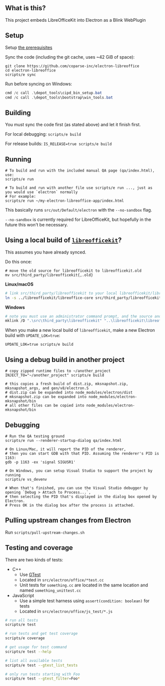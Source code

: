 ## What is this?

This project embeds LibreOfficeKit into Electron as a Blink WebPlugin

## Setup

Setup [the prerequisites](PREREQUISITES.md)

Sync the code (including the git cache, uses ~42 GiB of space):

```shell
git clone https://github.com/coparse-inc/electron-libreoffice
cd electron-libreoffice
scripts/e sync
```

Run before syncing on Windows:
```powershell
cmd /c call .\depot_tools\cipd_bin_setup.bat
cmd /c call .\depot_tools\bootstrap\win_tools.bat
```

## Building

You must sync the code first (as stated above) and let it finish first.

For local debugging: `scripts/e build`

For release builds: `IS_RELEASE=true scripts/e build`

## Running

```shell
# To build and run with the included manual QA page (qa/index.html), use:
scripts/e run

# To build and run with another file use scripts/e run ..., just as you would use `electron` normally
# For example:
scripts/e run ~/my-electron-libreoffice-app/index.html
```

This basically runs `src/out/Default/electron` with the `--no-sandbox` flag.

`--no-sandbox` is currently required for LibreOfficeKit, but hopefully in the future this won't be necessary.

## Using a local build of [`libreofficekit`](https://github.com/coparse-inc/libreofficekit)?

This assumes you have already synced.

Do this once:

```shell
# move the old source for libreofficekit to libreofficekit.old
mv src/third_party/libreofficekit{,.old}
```

**Linux/macOS**
```bash
# link src/third_party/libreofficekit to your local libreofficekit/libreoffice-core
ln -s ../libreofficekit/libreoffice-core src/third_party/libreofficekit
```

**Windows**
```bash
# note you must use an administrator command prompt, and the source and target are flipped
mklink /D ".\src\third_party\libreofficekit" "..\libreofficekit\libreoffice-core"
```

When you make a new local build of `libreofficekit`, make a new Electron build with `UPDATE_LOK=true`:
```shell
UPDATE_LOK=true scripts/e build
```

## Using a debug build in another project
```shell
# copy zipped runtime files to ~/another_project
INJECT_TO="~/another_project" scripts/e build

# this copies a fresh build of dist.zip, mksnapshot.zip, mksnapshot_args, and gen/v8/electron.S
# dist.zip can be expanded into node_modules/electron/dist
# mksnapshot.zip can be expanded into node_modules/electron-mksnapshot/bin
# all other files can be copied into node_modules/electron-mksnapshot/bin
```

## Debugging

```shell
# Run the QA testing ground
scripts/e run --renderer-startup-dialog qa/index.html

# On Linux/Mac, it will report the PID of the renderer,
# then you can start GDB with that PID. Assuming the renderer's PID is 1163:
gdb -p 1163 -ex 'signal SIGUSR1'

# On Windows, you can setup Visual Studio to support the project by running
scripts/e vs_devenv

# When that's finished, you can use the Visual Studio debugger by opening `Debug > Attach to Process...`,
# then selecting the PID that's displayed in the dialog box opened by Electron.
# Press OK in the dialog box after the process is attached.

```

## Pulling upstream changes from Electron

Run `scripts/pull-upstream-changes.sh`

## Testing and coverage

There are two kinds of tests:
- C++
  - Use [GTest](https://google.github.io/googletest/primer.html)
  - Located in `src/electron/office/*test.cc`
  - Unit tests for `something.cc` are located in the same location and named `something_unittest.cc`
- JavaScript
  - Use a simple test harness using `assert(condition: boolean)` for tests
  - Located in `src/electron/office/js_test/*.js`

``` bash
# run all tests
scripts/e test

# run tests and get test coverage
scripts/e coverage

# get usage for test command
scripts/e test --help

# list all available tests
scripts/e test --gtest_list_tests

# only run tests starting with Foo
scripts/e test --gtest_filter=Foo*
```
